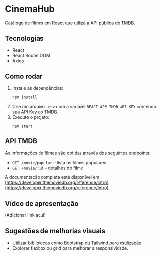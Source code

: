 # CinemaHub

Catálogo de filmes em React que utiliza a API pública do [TMDB](https://www.themoviedb.org/).

## Tecnologias
- React
- React Router DOM
- Axios

## Como rodar
1. Instale as dependências:
   ```
   npm install
   ```
2. Crie um arquivo `.env` com a variável `REACT_APP_TMDB_API_KEY` contendo sua API Key do TMDB.
3. Execute o projeto:
   ```
   npm start
   ```

## API TMDB
As informações de filmes são obtidas através dos seguintes endpoints:
- `GET /movie/popular` – lista os filmes populares
- `GET /movie/:id` – detalhes do filme

A documentação completa está disponível em [https://developer.themoviedb.org/reference/intro](https://developer.themoviedb.org/reference/intro).

## Vídeo de apresentação
(Adicionar link aqui)

## Sugestões de melhorias visuais
- Utilizar bibliotecas como Bootstrap ou Tailwind para estilização.
- Explorar flexbox ou grid para melhorar a responsividade.
